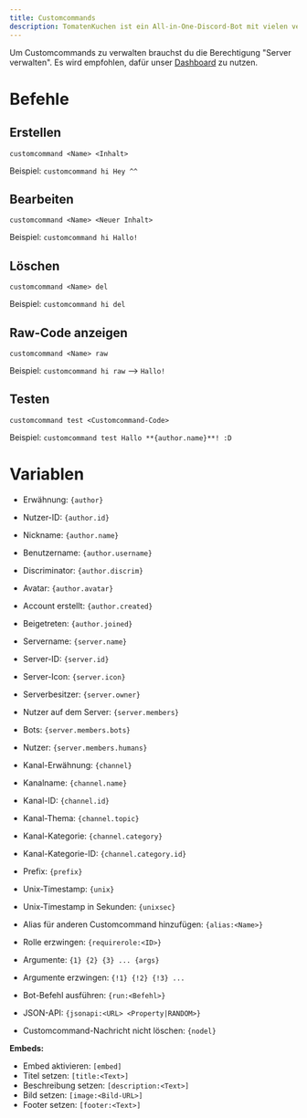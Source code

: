 ```yaml
---
title: Customcommands
description: TomatenKuchen ist ein All-in-One-Discord-Bot mit vielen verschiedenen Funktionen. Erklärt Customcommands und listet mögliche Parameter auf
---
```


Um Customcommands zu verwalten brauchst du die Berechtigung "Server verwalten".
Es wird empfohlen, dafür unser [Dashboard](https://tomatenkuchen.eu/dashboard/customcommands/) zu nutzen.

# Befehle

## Erstellen

`customcommand <Name> <Inhalt>`

Beispiel:
`customcommand hi Hey ^^`

## Bearbeiten

`customcommand <Name> <Neuer Inhalt>`

Beispiel:
`customcommand hi Hallo!`

## Löschen

`customcommand <Name> del`

Beispiel:
`customcommand hi del`

## Raw-Code anzeigen

`customcommand <Name> raw`

Beispiel:
`customcommand hi raw`
-->
`Hallo!`

## Testen

`customcommand test <Customcommand-Code>`

Beispiel:
`customcommand test Hallo **{author.name}**! :D`

# Variablen

* Erwähnung: `{author}`
* Nutzer-ID: `{author.id}`
* Nickname: `{author.name}`
* Benutzername: `{author.username}`
* Discriminator: `{author.discrim}`
* Avatar: `{author.avatar}`
* Account erstellt: `{author.created}`
* Beigetreten: `{author.joined}`
* Servername: `{server.name}`
* Server-ID: `{server.id}`
* Server-Icon: `{server.icon}`
* Serverbesitzer: `{server.owner}`
* Nutzer auf dem Server: `{server.members}`
* Bots: `{server.members.bots}`
* Nutzer: `{server.members.humans}`
* Kanal-Erwähnung: `{channel}`
* Kanalname: `{channel.name}`
* Kanal-ID: `{channel.id}`
* Kanal-Thema: `{channel.topic}`
* Kanal-Kategorie: `{channel.category}`
* Kanal-Kategorie-ID: `{channel.category.id}`
* Prefix: `{prefix}`
* Unix-Timestamp: `{unix}`
* Unix-Timestamp in Sekunden: `{unixsec}`

* Alias für anderen Customcommand hinzufügen: `{alias:<Name>}`
* Rolle erzwingen: `{requirerole:<ID>}`

* Argumente: `{1} {2} {3} ... {args}`
* Argumente erzwingen: `{!1} {!2} {!3} ...`
* Bot-Befehl ausführen: `{run:<Befehl>}`
* JSON-API: `{jsonapi:<URL> <Property|RANDOM>}`
* Customcommand-Nachricht nicht löschen: `{nodel}`

**Embeds:**
* Embed aktivieren: `[embed]`
* Titel setzen: `[title:<Text>]`
* Beschreibung setzen: `[description:<Text>]`
* Bild setzen: `[image:<Bild-URL>]`
* Footer setzen: `[footer:<Text>]`
